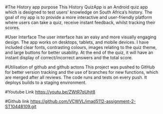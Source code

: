 #The History app purpose
This History QuizApp is an Android quiz app which is designed to test users' knowledge on South Africa’s history. The goal of my app is to provide a more interactive and user-friendly platform where users can take a quiz, receive instant feedback, whilst tracking their scores.

#User Interface
The user interface has an easy and more visually engaging design. The app works on desktops, tablets, and mobile devices. I have included clear fonts, contrasting colours, images relating to the quiz theme, and large buttons for better usability. At the end of the quiz, it will have an instant display of correct/incorrect answers and the total score.

#Utilisation of github and github actons
This project was pushed to GitHub for better version tracking and the use of branches for new functions, which are merged after all reviews.
The code runs and tests on every push.
It deploys builds to a staging environment.

#Youtube Link
https://youtu.be/ZWtR7qUhjt8 

#Github link 
https://github.com/VCWVL/imad5112-assignment-2-ST10448109.git 

